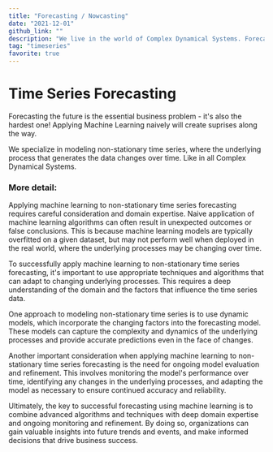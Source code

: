 ```yaml
---
title: "Forecasting / Nowcasting"
date: "2021-12-01"
github_link: ""
description: "We live in the world of Complex Dynamical Systems. Forecasting the future requires a different approach to other Machine Learning fields."
tag: "timeseries"
favorite: true
---
```


# Time Series Forecasting

Forecasting the future is the essential business problem - it's also the hardest one!
Applying Machine Learning naively will create suprises along the way.

We specialize in modeling non-stationary time series, where the underlying process that generates the data changes over time.
Like in all Complex Dynamical Systems.

### More detail:

Applying machine learning to non-stationary time series forecasting requires careful consideration and domain expertise. Naive application of machine learning algorithms can often result in unexpected outcomes or false conclusions. This is because machine learning models are typically overfitted on a given dataset, but may not perform well when deployed in the real world, where the underlying processes may be changing over time.

To successfully apply machine learning to non-stationary time series forecasting, it's important to use appropriate techniques and algorithms that can adapt to changing underlying processes. This requires a deep understanding of the domain and the factors that influence the time series data.

One approach to modeling non-stationary time series is to use dynamic models, which incorporate the changing factors into the forecasting model. These models can capture the complexity and dynamics of the underlying processes and provide accurate predictions even in the face of changes.

Another important consideration when applying machine learning to non-stationary time series forecasting is the need for ongoing model evaluation and refinement. This involves monitoring the model's performance over time, identifying any changes in the underlying processes, and adapting the model as necessary to ensure continued accuracy and reliability.

Ultimately, the key to successful forecasting using machine learning is to combine advanced algorithms and techniques with deep domain expertise and ongoing monitoring and refinement. By doing so, organizations can gain valuable insights into future trends and events, and make informed decisions that drive business success.